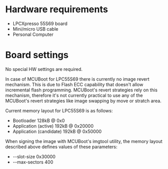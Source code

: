 Hardware requirements
=====================
- LPCXpresso 55S69 board
- Mini/micro USB cable
- Personal Computer

Board settings
============
No special HW settings are required.

In case of MCUBoot for LPC55S69 there is currently no image revert mechanism.
This is due to Flash ECC capability that doesn't allow incremental flash programming.
MCUBoot's revert strategies rely on this mechanism, therefore it's not currently practical
to use any of the MCUBoot's revert strategies like image swapping by move or stratch area.

Current memory layout for LPC55S69 is as follows:
- Bootloader              128kB @ 0x0
- Application (active)    192kB @ 0x20000
- Application (candidate) 192kB @ 0x50000

When signing the image with MCUBoot's imgtool utility, the memory layout described above
defines values of these parameters:
- --slot-size 0x30000
- --max-sectors 400

